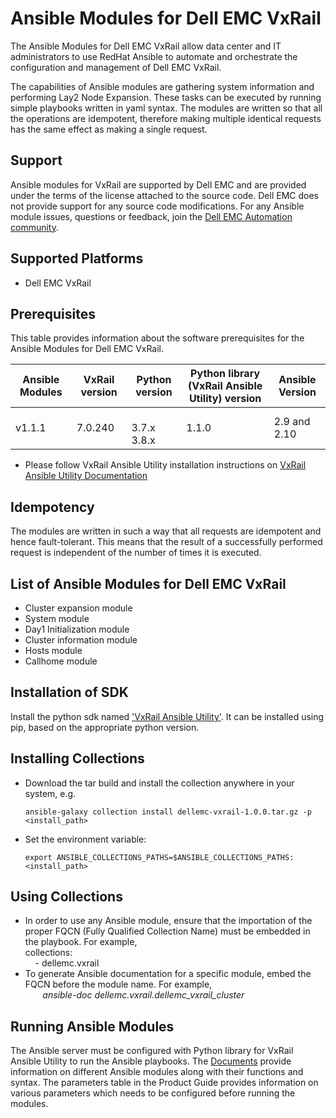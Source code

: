 # Ansible Modules for Dell EMC VxRail

The Ansible Modules for Dell EMC VxRail allow data center and IT administrators to use RedHat Ansible to automate and orchestrate the configuration and management of Dell EMC VxRail.

The capabilities of Ansible modules are gathering system information and performing Lay2 Node Expansion. These tasks can be executed by running simple playbooks written in yaml syntax. The modules are written so that all the operations are idempotent, therefore making multiple identical requests has the same effect as making a single request.

## Support
Ansible modules for VxRail are supported by Dell EMC and are provided under the terms of the license attached to the source code. Dell EMC does not provide support for any source code modifications. For any Ansible module issues, questions or feedback, join the [Dell EMC Automation community]( https://www.dell.com/community/Automation/bd-p/Automation ).

## Supported Platforms
  * Dell EMC VxRail

## Prerequisites
This table provides information about the software prerequisites for the Ansible Modules for Dell EMC VxRail.

| **Ansible Modules** | **VxRail version** | **Python version** | **Python library (VxRail Ansible Utility) version** | **Ansible Version** |
|---------------------|----------------|--------------------|----------------------------|-------------|
| v1.1.1 | 7.0.240 | <br> 3.7.x <br> 3.8.x | 1.1.0 | 2.9 and 2.10 |

  * Please follow VxRail Ansible Utility installation instructions on [VxRail Ansible Utility Documentation](https://github.com/dell/ansible-vxrail-utility)

## Idempotency
The modules are written in such a way that all requests are idempotent and hence fault-tolerant. This means that the result of a successfully performed request is independent of the number of times it is executed.

## List of Ansible Modules for Dell EMC VxRail
  * Cluster expansion module
  * System module
  * Day1 Initialization module
  * Cluster information module
  * Hosts module
  * Callhome module

## Installation of SDK

Install the python sdk named ['VxRail Ansible Utility'](https://github.com/dell/ansible-vxrail-utility). It can be installed using pip, based on the appropriate python version.

## Installing Collections

  * Download the tar build and install the collection anywhere in your system, e.g.
        
        ansible-galaxy collection install dellemc-vxrail-1.0.0.tar.gz -p <install_path>
  
  * Set the environment variable:
        
        export ANSIBLE_COLLECTIONS_PATHS=$ANSIBLE_COLLECTIONS_PATHS:<install_path>

## Using Collections

  * In order to use any Ansible module, ensure that the importation of the proper FQCN (Fully Qualified Collection Name) must be embedded in the playbook. For example,
 <br>collections:
 <br>&nbsp;&nbsp;&nbsp; - dellemc.vxrail
  * To generate Ansible documentation for a specific module, embed the FQCN before the module name. For example,
<br>&nbsp;&nbsp;&nbsp;&nbsp;&nbsp;&nbsp; *ansible-doc dellemc.vxrail.dellemc_vxrail_cluster*

## Running Ansible Modules

The Ansible server must be configured with Python library for VxRail Ansible Utility to run the Ansible playbooks. The [Documents]( https://github.com/dell/ansible-vxrail/tree/master/docs ) provide information on different Ansible modules along with their functions and syntax. The parameters table in the Product Guide provides information on various parameters which needs to be configured before running the modules.
